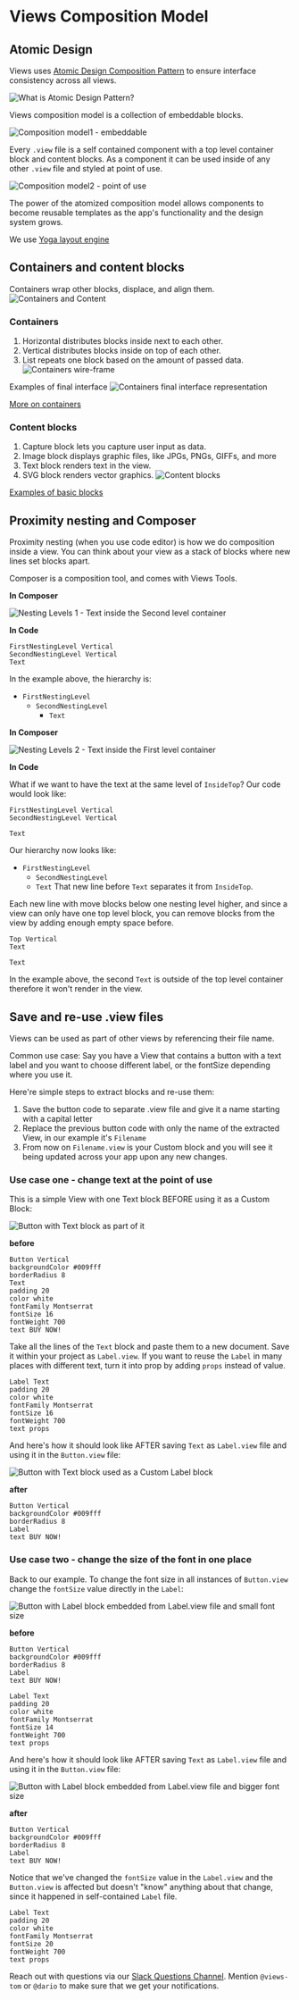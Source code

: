 # Views Composition Model

## Atomic Design

Views uses [Atomic Design Composition Pattern](http://patternlab.io/) to ensure
interface consistency across all views.

![What is Atomic Design Pattern?](atomic-design.jpg)

Views composition model is a collection of embeddable blocks.

![Composition model1 - embeddable](BlocksComposition1.jpg)

Every `.view` file is a self contained component with a top level container block and content blocks.
As a component it can be used inside of any other `.view` file and styled at point of use.

![Composition model2 - point of use](BlocksComposition2.jpg)

The power of the atomized composition model allows components to become reusable templates as the
app's functionality and the design system grows.

We use [Yoga layout engine](https://github.com/facebook/yoga)

## Containers and content blocks

Containers wrap other blocks, displace, and align them.
![Containers and Content](containerscontent.jpg)

### Containers

1. Horizontal distributes blocks inside next to each other.
2. Vertical distributes blocks inside on top of each other.
3. List repeats one block based on the amount of passed data.
![Containers wire-frame](containers.jpg)

Examples of final interface
![Containers final interface representation](containersFinal.jpg)

[More on containers](Blocks/README.md)

### Content blocks

1. Capture block lets you capture user input as data.
2. Image block displays graphic files, like JPGs, PNGs, GIFFs, and more
3. Text block renders text in the view.
4. SVG block renders vector graphics.
![Content blocks](contentblocks.jpg)

[Examples of basic blocks](Blocks/README.md)


## Proximity nesting and Composer

Proximity nesting (when you use code editor) is how we do composition inside a view.
You can think about your view as a stack of blocks where new lines set blocks apart.

Composer is a composition tool, and comes with Views Tools.

**In Composer**

![Nesting Levels 1 - Text inside the Second level container](nesting1.png)

**In Code**
```views
FirstNestingLevel Vertical
SecondNestingLevel Vertical
Text
```

In the example above, the hierarchy is:
* `FirstNestingLevel`
  * `SecondNestingLevel`
    * `Text`

**In Composer**

![Nesting Levels 2 - Text inside the First level container](nesting2.png)

**In Code**

What if we want to have the text at the same level of `InsideTop`? Our code
would look like:

```views
FirstNestingLevel Vertical
SecondNestingLevel Vertical

Text
```

Our hierarchy now looks like:
* `FirstNestingLevel`
  * `SecondNestingLevel`
  * `Text`
That new line before `Text` separates it from `InsideTop`.

Each new line with move blocks below one nesting level higher, and since a view
can only have one top level block, you can remove blocks from the view by adding
enough empty space before.

```
Top Vertical
Text

Text
```
In the example above, the second `Text` is outside of the top level container
therefore it won't render in the view.

## Save and re-use .view files
Views can be used as part of other views by referencing their file name.

Common use case: Say you have a View that contains a button with a text label and
you want to choose different label, or the fontSize depending where you use it.

Here're simple steps to extract blocks and re-use them:
1. Save the button code to separate .view file and give it a name
starting with a capital letter
2. Replace the previous button code with only the name of the extracted View,
in our example it's `Filename`
3. From now on `Filename.view` is your Custom block and you will
see it being updated across your app upon any new changes.

### Use case one - change text at the point of use

This is a simple View with one Text block BEFORE using it as a Custom Block:

![Button with Text block as part of it](reuse1.png)

**before**
```views
Button Vertical
backgroundColor #009fff
borderRadius 8
Text
padding 20
color white
fontFamily Montserrat
fontSize 16
fontWeight 700
text BUY NOW!
```

Take all the lines of the `Text` block and paste them to a new document. Save it
within your project as `Label.view`. If you want to reuse the `Label` in many places with
different text, turn it into prop by adding `props` instead of value.

```views
Label Text
padding 20
color white
fontFamily Montserrat
fontSize 16
fontWeight 700
text props
```

And here's how it should look like AFTER saving `Text` as `Label.view` file
and using it in the `Button.view` file:

![Button with Text block used as a Custom Label block](reuse2.png)

**after**
```views
Button Vertical
backgroundColor #009fff
borderRadius 8
Label
text BUY NOW!
```

### Use case two - change the size of the font in one place

Back to our example. To change the font size in all instances of `Button.view`
change the `fontSize` value directly in the `Label`:

![Button with Label block embedded from Label.view file and small font size](reuse3.png)

**before**
```views
Button Vertical
backgroundColor #009fff
borderRadius 8
Label
text BUY NOW!
```

```views
Label Text
padding 20
color white
fontFamily Montserrat
fontSize 14
fontWeight 700
text props
```

And here's how it should look like AFTER saving `Text` as `Label.view` file
and using it in the `Button.view` file:

![Button with Label block embedded from Label.view file and bigger font size](reuse3.png)

**after**
```views
Button Vertical
backgroundColor #009fff
borderRadius 8
Label
text BUY NOW!
```
Notice that we've changed the `fontSize` value in the `Label.view` and the `Button.view`
is affected but doesn't "know" anything about that change, since it happened in self-contained
`Label` file.

```views
Label Text
padding 20
color white
fontFamily Montserrat
fontSize 20
fontWeight 700
text props
```


Reach out with questions via our [Slack Questions Channel](https://slack.viewsdx.com/).
Mention `@views-tom` or `@dario` to make sure that we get your notifications.
